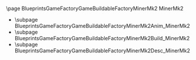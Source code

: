 \page BlueprintsGameFactoryGameBuildableFactoryMinerMk2 MinerMk2
- \subpage BlueprintsGameFactoryGameBuildableFactoryMinerMk2Anim_MinerMk2
- \subpage BlueprintsGameFactoryGameBuildableFactoryMinerMk2Build_MinerMk2
- \subpage BlueprintsGameFactoryGameBuildableFactoryMinerMk2Desc_MinerMk2
